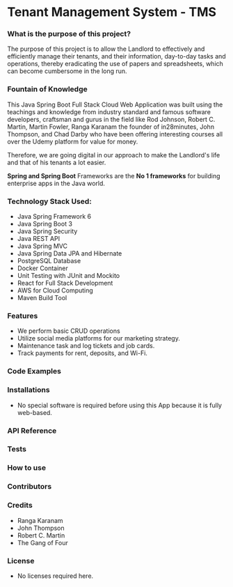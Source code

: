 # Tenant Management System - TMS

### What is the purpose of this project?
The purpose of this project is to allow the Landlord to effectively and efficiently manage their tenants, and their information, day-to-day tasks and operations, thereby eradicating the use of papers and spreadsheets, which can become cumbersome in the long run.

### Fountain of Knowledge
This Java Spring Boot Full Stack Cloud Web Application was built using the teachings and knowledge from industry standard and famous software developers, craftsman and gurus in the field like Rod Johnson, Robert C. Martin, Martin Fowler, Ranga Karanam the founder of in28minutes, John Thompson, and Chad Darby who have been offering interesting courses all over the Udemy platform for value for money.

Therefore, we are going digital in our approach to make the Landlord's life and that of his tenants a lot easier.

**Spring and Spring Boot** Frameworks are the **No 1 frameworks** for building enterprise apps in the Java world.

### Technology Stack Used:
- Java Spring Framework 6 
- Java Spring Boot 3
- Java Spring Security
- Java REST API
- Java Spring MVC
- Java Spring Data JPA and Hibernate
- PostgreSQL Database
- Docker Container
- Unit Testing with JUnit and Mockito
- React for Full Stack Development
- AWS for Cloud Computing
- Maven Build Tool

### Features
- We perform basic CRUD operations
- Utilize social media platforms for our marketing strategy.
- Maintenance task and log tickets and job cards.
- Track payments for rent, deposits, and Wi-Fi.

### Code Examples

### Installations
- No special software is required before using this App because it is fully web-based.

### API Reference

### Tests

### How to use

### Contributors

### Credits
- Ranga Karanam
- John Thompson
- Robert C. Martin
- The Gang of Four

### License
- No licenses required here.